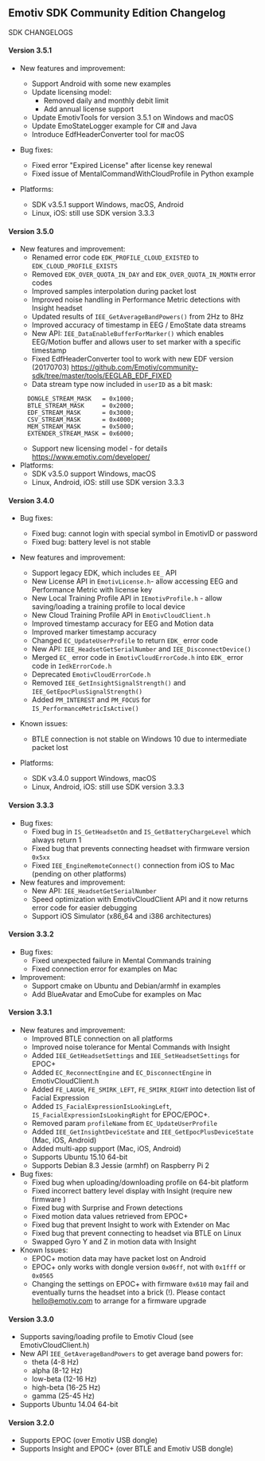## Emotiv SDK Community Edition Changelog

SDK CHANGELOGS

#### Version 3.5.1
* New features and improvement:
    * Support Android with some new examples
    * Update licensing model:
        * Removed daily and monthly debit limit
        * Add annual license support
    * Update EmotivTools for version 3.5.1 on Windows and macOS        
    * Update EmoStateLogger example for C# and Java
    * Introduce EdfHeaderConverter tool for macOS
    
* Bug fixes:
    * Fixed error "Expired License" after license key renewal
    * Fixed issue of MentalCommandWithCloudProfile in Python example
	
* Platforms:
    * SDK v3.5.1 support Windows, macOS, Android
    * Linux, iOS: still use SDK version 3.3.3

#### Version 3.5.0
* New features and improvement:
    * Renamed error code `EDK_PROFILE_CLOUD_EXISTED` to `EDK_CLOUD_PROFILE_EXISTS`
    * Removed `EDK_OVER_QUOTA_IN_DAY` and `EDK_OVER_QUOTA_IN_MONTH` error codes
    * Improved samples interpolation during packet lost
    * Improved noise handling in Performance Metric detections with Insight headset
    * Updated results of `IEE_GetAverageBandPowers()` from 2Hz to 8Hz
    * Improved accuracy of timestamp in EEG / EmoState data streams
    * New API: `IEE_DataEnableBufferForMarker()` which enables EEG/Motion buffer and allows user to set marker with a specific timestamp
    * Fixed EdfHeaderConverter tool to work with new EDF version (20170703)
      https://github.com/Emotiv/community-sdk/tree/master/tools/EEGLAB_EDF_FIXED
    * Data stream type now included in `userID` as a bit mask:
    ```
      DONGLE_STREAM_MASK   = 0x1000;
      BTLE_STREAM_MASK     = 0x2000;
      EDF_STREAM_MASK      = 0x3000;
      CSV_STREAM_MASK      = 0x4000;
      MEM_STREAM_MASK      = 0x5000;       
      EXTENDER_STREAM_MASK = 0x6000;
     ```
    * Support new licensing model - for details https://www.emotiv.com/developer/
* Platforms: 
    * SDK v3.5.0 support Windows, macOS
    * Linux, Android, iOS: still use SDK version 3.3.3
    
#### Version 3.4.0
* Bug fixes:
    * Fixed bug: cannot login with special symbol in EmotivID or password
    * Fixed bug: battery level is not stable	
	
* New features and improvement:
    * Support legacy EDK, which includes `EE_` API
    * New License API in `EmotivLicense.h`- allow accessing EEG and Performance Metric with license key
    * New Local Training Profile API in `IEmotivProfile.h` - allow saving/loading a training profile to local device
    * New Cloud Training Profile API in `EmotivCloudClient.h`
    * Improved timestamp accuracy for EEG and Motion data
    * Improved marker timestamp accuracy
    * Changed `EC_UpdateUserProfile` to return `EDK_` error code
    * New API: `IEE_HeadsetGetSerialNumber` and `IEE_DisconnectDevice()`
    * Merged `EC_` error code in `EmotivCloudErrorCode.h` into `EDK_` error code in `IedkErrorCode.h`
    * Deprecated `EmotivCloudErrorCode.h`
    * Removed `IEE_GetInsightSignalStrength()` and `IEE_GetEpocPlusSignalStrength()`
    * Added `PM_INTEREST` and `PM_FOCUS` for `IS_PerformanceMetricIsActive()`
	
* Known issues:
    * BTLE connection is not stable on Windows 10 due to intermediate packet lost
    
* Platforms: 
    * SDK v3.4.0 support Windows, macOS
    * Linux, Android, iOS: still use SDK version 3.3.3

#### Version 3.3.3
* Bug fixes:
  * Fixed bug in `IS_GetHeadsetOn` and `IS_GetBatteryChargeLevel` which always return 1
  * Fixed bug that prevents connecting headset with firmware version `0x5xx`
  * Fixed `IEE_EngineRemoteConnect()` connection from iOS to Mac (pending on other platforms)
* New features and improvement:
  * New API: `IEE_HeadsetGetSerialNumber`
  * Speed optimization with EmotivCloudClient API and it now returns error code for easier debugging
  * Support iOS Simulator (x86_64 and i386 architectures)

#### Version 3.3.2
* Bug fixes:
  * Fixed unexpected failure in Mental Commands training
  * Fixed connection error for examples on Mac
* Improvement:
  * Support cmake on Ubuntu and Debian/armhf in examples
  * Add BlueAvatar and EmoCube for examples on Mac

#### Version 3.3.1
* New features and improvement:
  * Improved BTLE connection on all platforms
  * Improved noise tolerance for Mental Commands with Insight
  * Added `IEE_GetHeadsetSettings` and `IEE_SetHeadsetSettings` for EPOC+
  * Added `EC_ReconnectEngine` and `EC_DisconnectEngine` in EmotivCloudClient.h
  * Added `FE_LAUGH`, `FE_SMIRK_LEFT`, `FE_SMIRK_RIGHT` into detection list of Facial Expression
  * Added `IS_FacialExpressionIsLookingLeft`, `IS_FacialExpressionIsLookingRight` for EPOC/EPOC+.
  * Removed param `profileName` from `EC_UpdateUserProfile`
  * Added `IEE_GetInsightDeviceState` and `IEE_GetEpocPlusDeviceState` (Mac, iOS, Android)
  * Added multi-app support (Mac, iOS, Android)
  * Supports Ubuntu 15.10 64-bit
  * Supports Debian 8.3 Jessie (armhf) on Raspberry Pi 2
* Bug fixes:
  * Fixed bug when uploading/downloading profile on 64-bit platform
  * Fixed incorrect battery level display with Insight (require new firmware )
  * Fixed bug with Surprise and Frown detections
  * Fixed motion data values retrieved from EPOC+
  * Fixed bug that prevent Insight to work with Extender on Mac
  * Fixed bug that prevent connecting to headset via BTLE on Linux
  * Swapped Gyro Y and Z in motion data with Insight
* Known Issues:
  * EPOC+ motion data may have packet lost on Android
  * EPOC+ only works with dongle version `0x06ff`, not with `0x1fff` or `0x0565`
  * Changing the settings on EPOC+ with firmware `0x610` may fail and eventually turns the headset into a brick (!). Please contact hello@emotiv.com to arrange for a firmware upgrade

#### Version 3.3.0
* Supports saving/loading profile to Emotiv Cloud (see EmotivCloudClient.h)
* New API `IEE_GetAverageBandPowers` to get average band powers for:
  * theta (4-8 Hz)
  * alpha (8-12 Hz)
  * low-beta (12-16 Hz)
  * high-beta (16-25 Hz)
  * gamma (25-45 Hz)
* Supports Ubuntu 14.04 64-bit

#### Version 3.2.0
* Supports EPOC (over Emotiv USB dongle)
* Supports Insight and EPOC+ (over BTLE and Emotiv USB dongle)
